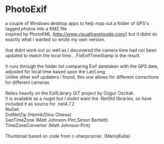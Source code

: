 # PhotoExif
a couple of Windows desktop apps to help map out a folder of GPS's tagged photos into a KMZ file<br />
inspired by PhotoKML (http://www.visualtravelguide.com/) but it didnt do exactly what I wanted so wrote my own version.<br />
<br />
that didnt work out so well as I discovered the camera time had not been updated to match the local time....FixExifTimeStamp is the result. <br />
<br />
It runs through the folder list comparing Exif datetaken with the GPS date, adjusted for local time based upon the Lat/Long <br />
Unlike other exif updaters i found, this one allows for different corrections for different cameras.<br />
<br />
Relies heavily on the ExifLibrary GIT project by Ozgur Ozcitak.  <br />It is available as a nuget but I dodnt want the .NetStd libraries, so have included it as source for .net4.7.2<br />
NuGet:  <br />
    DotNetZip  (Henrik/Dino Chiesa)<br />
    GeoTimeZone (Matt Johnson-Pint,Simon Bartlett)<br />
    TimeZoneConvertor   (Matt Johnson-Pint)<br />
   <br />
Thumbnail based on code from c-sharpcorner.   (ManojKalla)<br />
